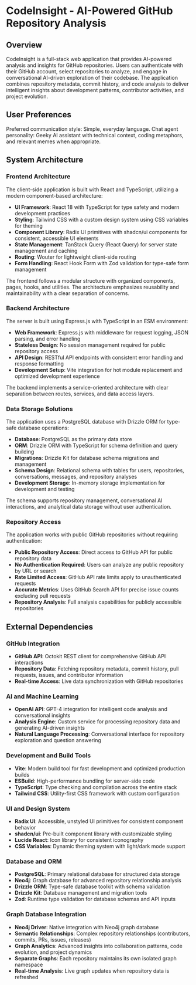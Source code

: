 # CodeInsight - AI-Powered GitHub Repository Analysis

## Overview

CodeInsight is a full-stack web application that provides AI-powered analysis and insights for GitHub repositories. Users can authenticate with their GitHub account, select repositories to analyze, and engage in conversational AI-driven exploration of their codebase. The application combines repository metadata, commit history, and code analysis to deliver intelligent insights about development patterns, contributor activities, and project evolution.

## User Preferences

Preferred communication style: Simple, everyday language.
Chat agent personality: Geeky AI assistant with technical context, coding metaphors, and relevant memes when appropriate.

## System Architecture

### Frontend Architecture
The client-side application is built with React and TypeScript, utilizing a modern component-based architecture:

- **UI Framework**: React 18 with TypeScript for type safety and modern development practices
- **Styling**: Tailwind CSS with a custom design system using CSS variables for theming
- **Component Library**: Radix UI primitives with shadcn/ui components for consistent, accessible UI elements
- **State Management**: TanStack Query (React Query) for server state management and caching
- **Routing**: Wouter for lightweight client-side routing
- **Form Handling**: React Hook Form with Zod validation for type-safe form management

The frontend follows a modular structure with organized components, pages, hooks, and utilities. The architecture emphasizes reusability and maintainability with a clear separation of concerns.

### Backend Architecture
The server is built using Express.js with TypeScript in an ESM environment:

- **Web Framework**: Express.js with middleware for request logging, JSON parsing, and error handling
- **Stateless Design**: No session management required for public repository access
- **API Design**: RESTful API endpoints with consistent error handling and response formatting
- **Development Setup**: Vite integration for hot module replacement and optimized development experience

The backend implements a service-oriented architecture with clear separation between routes, services, and data access layers.

### Data Storage Solutions
The application uses a PostgreSQL database with Drizzle ORM for type-safe database operations:

- **Database**: PostgreSQL as the primary data store
- **ORM**: Drizzle ORM with TypeScript for schema definition and query building
- **Migrations**: Drizzle Kit for database schema migrations and management
- **Schema Design**: Relational schema with tables for users, repositories, conversations, messages, and repository analyses
- **Development Storage**: In-memory storage implementation for development and testing

The schema supports repository management, conversational AI interactions, and analytical data storage without user authentication.

### Repository Access
The application works with public GitHub repositories without requiring authentication:

- **Public Repository Access**: Direct access to GitHub API for public repository data
- **No Authentication Required**: Users can analyze any public repository by URL or search
- **Rate Limited Access**: GitHub API rate limits apply to unauthenticated requests
- **Accurate Metrics**: Uses GitHub Search API for precise issue counts excluding pull requests
- **Repository Analysis**: Full analysis capabilities for publicly accessible repositories

## External Dependencies

### GitHub Integration
- **GitHub API**: Octokit REST client for comprehensive GitHub API interactions
- **Repository Data**: Fetching repository metadata, commit history, pull requests, issues, and contributor information
- **Real-time Access**: Live data synchronization with GitHub repositories

### AI and Machine Learning
- **OpenAI API**: GPT-4 integration for intelligent code analysis and conversational insights
- **Analysis Engine**: Custom service for processing repository data and generating AI-driven insights
- **Natural Language Processing**: Conversational interface for repository exploration and question answering

### Development and Build Tools
- **Vite**: Modern build tool for fast development and optimized production builds
- **ESBuild**: High-performance bundling for server-side code
- **TypeScript**: Type checking and compilation across the entire stack
- **Tailwind CSS**: Utility-first CSS framework with custom configuration

### UI and Design System
- **Radix UI**: Accessible, unstyled UI primitives for consistent component behavior
- **shadcn/ui**: Pre-built component library with customizable styling
- **Lucide React**: Icon library for consistent iconography
- **CSS Variables**: Dynamic theming system with light/dark mode support

### Database and ORM
- **PostgreSQL**: Primary relational database for structured data storage
- **Neo4j**: Graph database for advanced repository relationship analysis
- **Drizzle ORM**: Type-safe database toolkit with schema validation
- **Drizzle Kit**: Database management and migration tools
- **Zod**: Runtime type validation for database schemas and API inputs

### Graph Database Integration
- **Neo4j Driver**: Native integration with Neo4j graph database
- **Semantic Relationships**: Complex repository relationships (contributors, commits, PRs, issues, releases)
- **Graph Analytics**: Advanced insights into collaboration patterns, code evolution, and project dynamics
- **Separate Graphs**: Each repository maintains its own isolated graph namespace
- **Real-time Analysis**: Live graph updates when repository data is refreshed